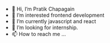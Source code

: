 - 👋 Hi, I’m Pratik Chapagain
- 👀 I’m interested frontend development
- 🌱 I’m currently javascript and react
- 💞️ I’m looking for internship.
- 📫 How to reach me ...

<!---
pratech143/pratech143 is a ✨ special ✨ repository because its `README.md` (this file) appears on your GitHub profile.
You can click the Preview link to take a look at your changes.
--->
